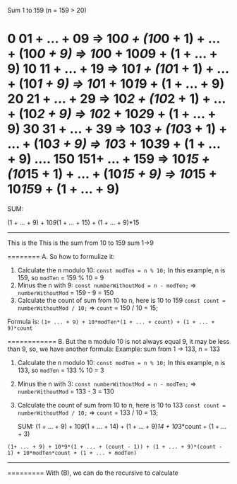 Sum 1 to 159 (n = 159 > 20)

0    01 + ... + 09  =>  10*0   + (10*0  + 1)  + ... + (10*0   + 9)    => 10*0   +  10*0*9  + (1 + ... + 9)
10   11 + ... + 19  =>  10*1   + (10*1  + 1)  + ... + (10*1   + 9)    => 10*1   +  10*1*9  + (1 + ... + 9)
20   21 + ... + 29  =>  10*2   + (10*2  + 1)  + ... + (10*2   + 9)    => 10*2   +  10*2*9  + (1 + ... + 9)
30   31 + ... + 39  =>  10*3   + (10*3  + 1)  + ... + (10*3   + 9)    => 10*3   +  10*3*9  + (1 + ... + 9)
....
150  151+ ... + 159 =>  10*15  + (10*15 + 1)  + ... + (10*15  + 9)    => 10*15  +  10*15*9 + (1 + ... + 9)
=======
SUM:

(1 + ... + 9) + 10*9*(1 + ... + 15) + (1 + ... + 9)*15
-------------   --------------------------------------
This is the     This is the sum from 10 to 159
sum 1->9


========
A. So how to formulize it:

1. Calculate the n modulo 10:
    `const modTen = n % 10;`
    In this example, n is 159, so `modTen` = 159 % 10 = 9
2. Minus the n with 9:
    `const numberWithoutMod = n - modTen;` => `numberWithoutMod` = 159 - 9 = 150
3. Calculate the count of sum from 10 to n, here is 10 to 159
    `const count = numberWithoutMod / 10;` => `count` = 150 / 10 = 15;


Formula is:
`(1+ ... + 9) + 10*modTen*(1 + ... + count) + (1 + ... + 9)*count`

============
B. But the n modulo 10 is not always equal 9, it may be less than 9, so, we have another formula:
Example: sum from 1 -> 133, n = 133

1. Calculate the n modulo 10:
    `const modTen = n % 10;`
    In this example, n is 133, so `modTen` = 133 % 10 = 3
2. Minus the n with 3:
    `const numberWithoutMod = n - modTen;` => `numberWithoutMod` = 133 - 3 = 130
3. Calculate the count of sum from 10 to n, here is 10 to 133
    `const count = numberWithoutMod / 10;` => `count` = 133 / 10 = 13;

    SUM: (1 + ... + 9) + 10*9*(1 + ... + 14) + (1 + ... + 9)*14 + 10*3*count + (1 + ... + 3)


`(1+ ... + 9) + 10*9*(1 + ... + (count - 1)) + (1 + ... + 9)*(count - 1) + 10*modTen*count + (1 + ... + modTen)`
 ------------   --------------------------------------------------------   ------------------------------------

=========
With (B), we can do the recursive to calculate

